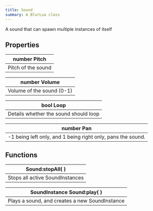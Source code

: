 ```yaml
---
title: Sound
summary: A BlurLua class
---
```



A sound that can spawn multiple instances of itself

## Properties
| **number** Pitch |
| --------------------- |
| Pitch of the sound     |

| **number** Volume |
| --------------------- |
| Volume of the sound (0-1)     |

| **bool** Loop |
| --------------------- |
| Details whether the sound should loop     |

| **number** Pan |
| --------------------- |
| -1 being left only, and 1 being right only, pans the sound.     |

## Functions
| Sound:stopAll(  )  |
| ------------------- |
| Stops all active SoundInstances |



| **SoundInstance** Sound:play(  )  |
| ------------------- |
| Plays a sound, and creates a new SoundInstance |



